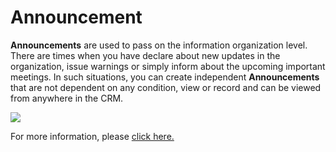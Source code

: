 # Announcement

**Announcements** are used to pass on the information organization level. There are times when you have declare about new updates in the organization, issue warnings or simply inform about the upcoming important meetings. In such situations, you can create independent **Announcements** that are not dependent on any condition, view or record and can be viewed from anywhere in the CRM.

![](../../.gitbook/assets/Announcement\_1.png)

For more information, please [click here.](https://docs.inogic.com/alerts4dynamics/configuration/record-based-alert/announcement)
